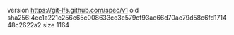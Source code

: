 version https://git-lfs.github.com/spec/v1
oid sha256:4ec1a221c256e65c008633ce3e579cf93ae66d70ac79d58c6fd171448c2622a2
size 1164
